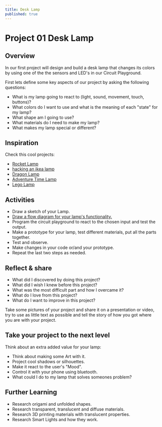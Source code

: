 ```yaml
---
title: Desk Lamp
published: true
---
```


# Project 01 Desk Lamp

## Overview
In our first project will design and build a desk lamp that changes its colors by using one of the the sensors and LED's in our Circuit Playground.

First lets define some key aspects of our project by asking the following questions:

- What is my lamp going to react to (light, sound, movement, touch, buttons)?
- What colors do I want to use and what is the meaning of each "state" for my lamp?
- What shape am I going to use?
- What materials do I need to make my lamp?
- What makes my lamp special or different?

## Inspiration

Check this cool projects:

- [Rocket Lamp](https://learn.adafruit.com/cpx-rocket-lamp)
- [hacking an ikea lamp](https://learn.adafruit.com/hacking-ikea-lamps-with-circuit-playground-express)  
- [Dragon Lamp](https://learn.adafruit.com/dragon-lamp)
- [Adventure Time Lamp](https://learn.adafruit.com/adventure-time-coffee-cup-lamp)
- [Lego Lamp](https://learn.adafruit.com/lego-head-lamp-with-audio)

## Activities

- Draw a sketch of your Lamp.
- [Draw a flow diagram for your lamp's functionality.](https://www.youtube.com/watch?v=JhCcMYLHR_U)
- Program the circuit playground to react to the chosen input and test the output.
- Make a prototype for your lamp, test different materials, put all the parts together.
- Test and observe.
- Make changes in your code or/and your prototype.
- Repeat the last two steps as needed.

## Reflect & share

 - What did I discovered by doing this project?
 - What did I wish I knew before this project?
 - What was the most difficult part and how I overcame it?
 - What do I love from this project?
 - What do I want to improve in this project?

Take some pictures of your project and share it on a presentation or video, try to use as little text as possible and tell the story of how you got where you are with your project.

## Take your project to the next level

Think about an extra added value for your lamp:
  - Think about making some Art with it.
  - Project cool shadows or silhouettes.
  - Make  it react to the user's "Mood".
  - Control it with your phone using bluetooth.
  - What could I do to my lamp that solves someones problem?

## Further Learning

- Research origami and unfolded shapes.
- Research transparent, translucent and diffuse materials.
- Research 3D printing materials with translucent properties.
- Research Smart Lights and how they work.
